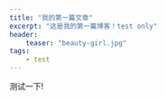 ```yaml
---
title: "我的第一篇文章"
excerpt: "这是我的第一篇博客！test only"
header:
    teaser: "beauty-girl.jpg"
tags:
    - test
---
```


测试一下!
